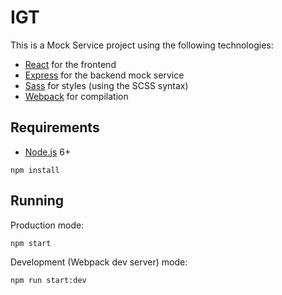 # IGT

This is a Mock Service project using the following technologies:
- [React](https://facebook.github.io/react/) for the frontend
- [Express](http://expressjs.com/) for the backend mock service
- [Sass](http://sass-lang.com/) for styles (using the SCSS syntax)
- [Webpack](https://webpack.github.io/) for compilation


## Requirements

- [Node.js](https://nodejs.org/en/) 6+

```shell
npm install
```


## Running

Production mode:

```shell
npm start
```

Development (Webpack dev server) mode:

```shell
npm run start:dev
```
